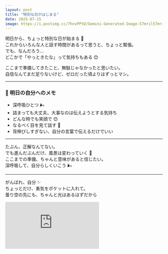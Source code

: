 ```yaml
---
layout: post
title: "特別な日がはじまる"
date: 2025-07-15
image: https://i.postimg.cc/7hnvPPtD/Gemini-Generated-Image-57mril57mril57mr.png
---
```


明日から、ちょっと特別な日が始まる 🌿  
これからいろんな人と話す時間があるって思うと、ちょっと緊張。  
でも、なんだろう…  
どこかで「やっときたな」って気持ちもある 😊

ここまで準備してきたこと、無駄じゃなかったと思いたい。  
自信なんてまだ足りないけど、ゼロだった頃よりはずっとマシ。

---

### 📝 明日の自分へのメモ

- 深呼吸ひとつ 🌬️
- 詰まっても大丈夫、大事なのは伝えようとする気持ち
- どんな時でも笑顔で 😊
- なるべく目を見て話す 👀
- 背伸びしすぎない、自分の言葉で伝えるだけでいい

---

たぶん、正解なんてない。  
でも進んだぶんだけ、風景は変わっていく 🌈  
ここまでの準備、ちゃんと意味があると信じたい。  
深呼吸して、自分らしくいこう 🌬️

---

がんばれ、自分 ✨  
ちょっとだけ、勇気をポケットに入れて。  
曇り空の先にも、ちゃんと光はあるはずだから

<iframe src="https://www.youtube.com/embed/ru0K8uYEZWw?si=Kiybk3PAkazx-dkF" title="YouTube video player" frameborder="0" allow="accelerometer; autoplay; clipboard-write; encrypted-media; gyroscope; picture-in-picture; web-share" referrerpolicy="strict-origin-when-cross-origin" allowfullscreen></iframe>
